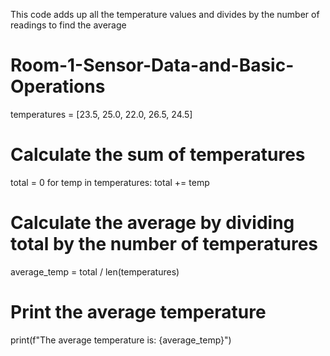 This code adds up all the temperature values and divides by the number of readings to find the average 
# Room-1-Sensor-Data-and-Basic-Operations 
temperatures = [23.5, 25.0, 22.0, 26.5, 24.5]
# Calculate the sum of temperatures
total = 0
for temp in temperatures:
    total += temp
# Calculate the average by dividing total by the number of temperatures
average_temp = total / len(temperatures)
# Print the average temperature
print(f"The average temperature is: {average_temp}")
